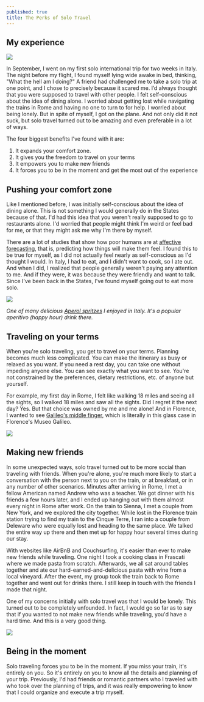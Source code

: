 ```yaml
---
published: true
title: The Perks of Solo Travel
---
```

## My experience

![]({{site.cdn_path}}/2019/10/26/han_solo.jpg)

In September, I went on my first solo international trip for two weeks in Italy. The night before my flight, I found myself lying wide awake in bed, thinking, "What the hell am I doing?" A friend had challenged me to take a solo trip at one point, and I chose to precisely because it scared me. I’d always thought that you were supposed to travel with other people. I felt self-conscious about the idea of dining alone. I worried about getting lost while navigating the trains in Rome and having no one to turn to for help. I worried about being lonely. But in spite of myself, I got on the plane. And not only did it not suck, but solo travel turned out to be amazing and even preferable in a lot of ways. 

The four biggest benefits I've found with it are:

1. It expands your comfort zone.
2. It gives you the freedom to travel on your terms 
3. It empowers you to make new friends 
4. It forces you to be in the moment and get the most out of the experience

## Pushing your comfort zone

Like I mentioned before, I was initially self-conscious about the idea of dining alone. This is not something I would generally do in the States because of that. I'd had this idea that you weren't really supposed to go to restaurants alone. I'd worried that people might think I'm weird or feel bad for me, or that they might ask me why I'm there by myself. 

There are a lot of studies that show how poor humans are at [affective forecasting](https://www.apa.org/science/about/psa/2004/04/pelham), that is, predicting how things will make them feel. I found this to be true for myself, as I did not actually feel nearly as self-conscious as I'd thought I would. In Italy, I had to eat, and I didn't want to cook, so I ate out. And when I did, I realized that people generally weren't paying any attention to me. And if they were, it was because they were friendly and want to talk. Since I've been back in the States, I've found myself going out to eat more solo.

![]({{site.cdn_path}}/2019/10/26/spritz.jpg)

_One of many delicious [Aperol spritzes](https://www.eater.com/2014/10/21/7020183/the-story-of-the-aperol-spritz-a-classic-italian-cocktail) I enjoyed in Italy. It's a popular aperitivo (happy hour) drink there._

## Traveling on your terms

When you're solo traveling, you get to travel on your terms. Planning becomes much less complicated. You can make the itinerary as busy or relaxed as you want. If you need a rest day, you can take one without impeding anyone else. You can see exactly what you want to see. You're not constrained by the preferences, dietary restrictions, etc. of anyone but yourself.

For example, my first day in Rome, I felt like walking 18 miles and seeing all the sights, so I walked 18 miles and saw all the sights. Did I regret it the next day? Yes. But that choice was owned by me and me alone! And in Florence, I wanted to see [Galileo's middle finger](https://www.atlasobscura.com/places/galileos-middle-finger), which is literally in this glass case in Florence's Museo Galileo.

![]({{site.cdn_path}}/2019/10/26/galileo_middle_finger.jpg)

## Making new friends

In some unexpected ways, solo travel turned out to be more social than traveling with friends. When you're alone, you're much more likely to start a conversation with the person next to you on the train, or at breakfast, or in any number of other scenarios. Minutes after arriving in Rome, I met a fellow American named Andrew who was a teacher. We got dinner with his friends a few hours later, and I ended up hanging out with them almost every night in Rome after work. On the train to Sienna, I met a couple from New York, and we explored the city together. While lost in the Florence train station trying to find my train to the Cinque Terre, I ran into a couple from Deleware who were equally lost and heading to the same place. We talked the entire way up there and then met up for happy hour several times during our stay. 

With websites like AirBnB and Couchsurfing, it's easier than ever to make new friends while traveling. One night I took a cooking class in Frascati where we made pasta from scratch. Afterwards, we all sat around tables together and ate our hard-earned-and-delicious pasta with wine from a local vineyard. After the event, my group took the train back to Rome together and went out for drinks there. I still keep in touch with the friends I made that night.

One of my concerns initially with solo travel was that I would be lonely. This turned out to be completely unfounded. In fact, I would go so far as to say that if you wanted to not make new friends while traveling, you'd have a hard time. And this is a very good thing.

![]({{site.cdn_path}}/2019/10/26/new_friends.jpg)

## Being in the moment

Solo traveling forces you to be in the moment. If you miss your train, it's entirely on you. So it's entirely on you to know all the details and planning of your trip. Previously, I'd had friends or romantic partners who I traveled with who took over the planning of trips, and it was really empowering to know that I could organize and execute a trip myself.
